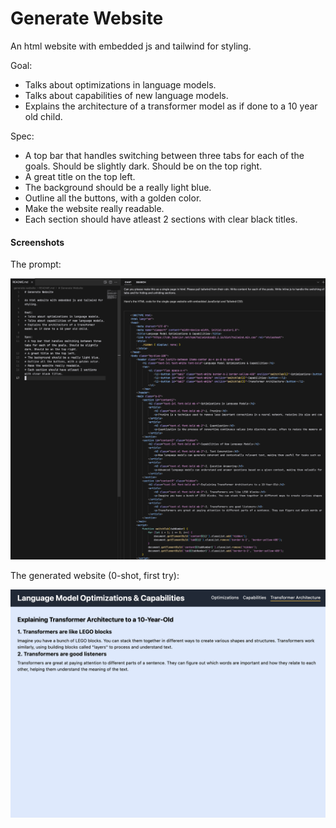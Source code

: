 # Generate Website

An html website with embedded js and tailwind for styling.

Goal:
* Talks about optimizations in language models.
* Talks about capabilities of new language models.
* Explains the architecture of a transformer model as if done to a 10 year old child.

Spec:
* A top bar that handles switching between three tabs for each of the goals. Should be slightly dark. Should be on the top right.
* A great title on the top left.
* The background should be a really light blue.
* Outline all the buttons, with a golden color.
* Make the website really readable.
* Each section should have atleast 2 sections with clear black titles. 


#### Screenshots

The prompt:

![](website.png)

The generated website (0-shot, first try):

![](rendered-website.png)